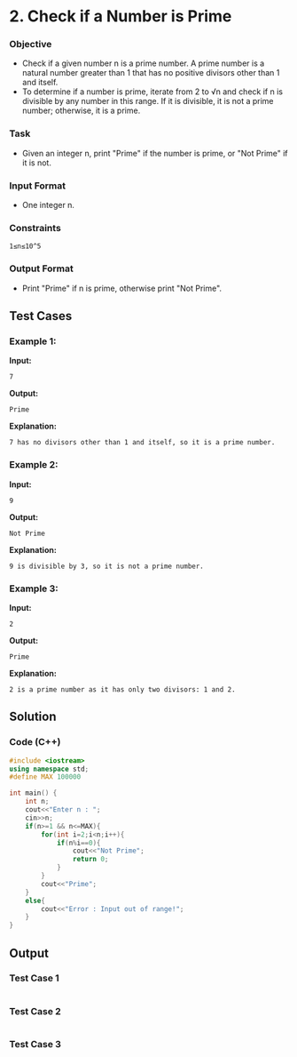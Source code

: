 # **2. Check if a Number is Prime**

### Objective
 - Check if a given number n is a prime number. A prime number is a natural number greater
than 1 that has no positive divisors other than 1 and itself.
 - To determine if a number is prime, iterate from 2 to √n​ and check
if n is divisible by any number in this range. If it is divisible, it is
not a prime number; otherwise, it is a prime.

### Task
 - Given an integer n, print &quot;Prime&quot; if the number is prime, or &quot;Not Prime&quot; if it is not.
   
### Input Format
 - One integer n.

### Constraints
```
1≤n≤10^5
```

### Output Format
 - Print &quot;Prime&quot; if n is prime, otherwise print &quot;Not Prime&quot;.

## Test Cases
### Example 1:

**Input:**
```
7
```
**Output:**
```
Prime
```

**Explanation:**
```
7 has no divisors other than 1 and itself, so it is a prime number.
```
### Example 2:
**Input:**
```
9
```
**Output:**
```
Not Prime
```
**Explanation:**
```
9 is divisible by 3, so it is not a prime number.
```
### Example 3:
**Input:**
```
2
```
**Output:**
```
Prime
```
**Explanation:**
```
2 is a prime number as it has only two divisors: 1 and 2.
```
## Solution
### Code (C++)
```cpp
#include <iostream>
using namespace std;
#define MAX 100000

int main() {
    int n;
    cout<<"Enter n : ";
    cin>>n;
    if(n>=1 && n<=MAX){
        for(int i=2;i<n;i++){
            if(n%i==0){
                cout<<"Not Prime";
                return 0;
            }
        }
        cout<<"Prime";
    }
    else{
        cout<<"Error : Input out of range!";
    }
}
```
## Output
### Test Case 1
  <picture>
    <img alt="" src="">
  </picture>

### Test Case 2
<picture>
    <img alt="" src="">
  </picture>

### Test Case 3
<picture>
    <img alt="" src="">
  </picture>
